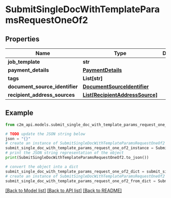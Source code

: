 # SubmitSingleDocWithTemplateParamsRequestOneOf2


## Properties

Name | Type | Description | Notes
------------ | ------------- | ------------- | -------------
**job_template** | **str** |  | 
**payment_details** | [**PaymentDetails**](PaymentDetails.md) |  | [optional] 
**tags** | **List[str]** |  | [optional] 
**document_source_identifier** | [**DocumentSourceIdentifier**](DocumentSourceIdentifier.md) |  | 
**recipient_address_sources** | [**List[RecipientAddressSource]**](RecipientAddressSource.md) |  | 

## Example

```python
from c2m_api.models.submit_single_doc_with_template_params_request_one_of2 import SubmitSingleDocWithTemplateParamsRequestOneOf2

# TODO update the JSON string below
json = "{}"
# create an instance of SubmitSingleDocWithTemplateParamsRequestOneOf2 from a JSON string
submit_single_doc_with_template_params_request_one_of2_instance = SubmitSingleDocWithTemplateParamsRequestOneOf2.from_json(json)
# print the JSON string representation of the object
print(SubmitSingleDocWithTemplateParamsRequestOneOf2.to_json())

# convert the object into a dict
submit_single_doc_with_template_params_request_one_of2_dict = submit_single_doc_with_template_params_request_one_of2_instance.to_dict()
# create an instance of SubmitSingleDocWithTemplateParamsRequestOneOf2 from a dict
submit_single_doc_with_template_params_request_one_of2_from_dict = SubmitSingleDocWithTemplateParamsRequestOneOf2.from_dict(submit_single_doc_with_template_params_request_one_of2_dict)
```
[[Back to Model list]](../README.md#documentation-for-models) [[Back to API list]](../README.md#documentation-for-api-endpoints) [[Back to README]](../README.md)


